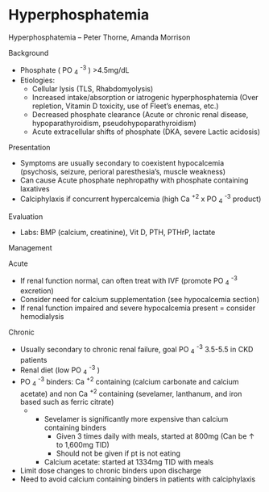 # Hyperphosphatemia
 
Hyperphosphatemia – Peter Thorne, Amanda Morrison

Background

-   Phosphate (
    PO <sub>4</sub> <sup>-3</sup>
    ) >4.5mg/dL
-   Etiologies:
    -   Cellular lysis (TLS, Rhabdomyolysis)
    -   Increased intake/absorption or iatrogenic hyperphosphatemia
        (Over repletion, Vitamin D toxicity, use of Fleet’s enemas,
        etc.)
    -   Decreased phosphate clearance (Acute or chronic renal disease,
        hypoparathyroidism, pseudohypoparathyroidism)
    -   Acute extracellular shifts of phosphate (DKA, severe Lactic
        acidosis)

Presentation

-   Symptoms are usually secondary to coexistent hypocalcemia
    (psychosis, seizure, perioral paresthesia’s, muscle weakness)
-   Can cause Acute phosphate nephropathy with phosphate containing
    laxatives
-   Calciphylaxis if concurrent hypercalcemia (high Ca <sup>+2</sup> x
    PO <sub>4</sub> <sup>-3</sup>
    product)

Evaluation

-   Labs: BMP (calcium, creatinine), Vit D, PTH, PTHrP, lactate

Management

Acute

-   If renal function normal, can often treat with IVF (promote
    PO <sub>4</sub> <sup>-3</sup>
    excretion)
-   Consider need for calcium supplementation (see hypocalcemia section)
-   If renal function impaired and severe hypocalcemia present =
    consider hemodialysis

Chronic

-   Usually secondary to chronic renal failure, goal
    PO <sub>4</sub> <sup>-3</sup>
    3.5-5.5 in CKD patients
-   Renal diet (low
    PO <sub>4</sub> <sup>-3</sup>
    )
-   PO <sub>4</sub> <sup>-3</sup>
    binders: Ca <sup>+2</sup> containing (calcium carbonate and calcium
    acetate) and non Ca <sup>+2</sup> containing (sevelamer, lanthanum,
    and iron based such as ferric citrate)
    -   -   Sevelamer is significantly more expensive than calcium
            containing binders
            -   Given 3 times daily with meals, started at 800mg (Can be
                ↑
                to 1,600mg TID)
            -   Should not be given if pt is not eating
        -   Calcium acetate: started at 1334mg TID with meals
-   Limit dose changes to chronic binders upon discharge
-   Need to avoid calcium containing binders in patients with
    calciphylaxis
